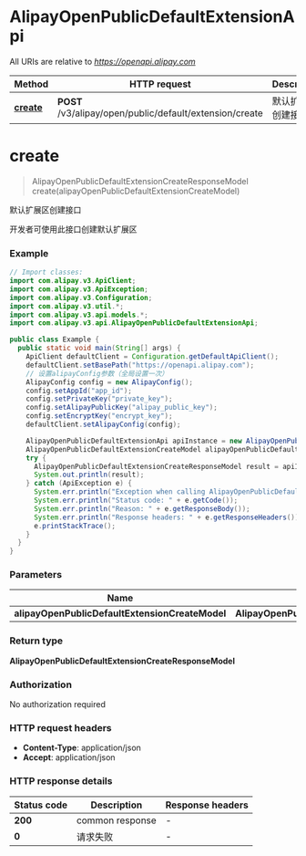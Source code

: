 # AlipayOpenPublicDefaultExtensionApi

All URIs are relative to *https://openapi.alipay.com*

| Method | HTTP request | Description |
|------------- | ------------- | -------------|
| [**create**](AlipayOpenPublicDefaultExtensionApi.md#create) | **POST** /v3/alipay/open/public/default/extension/create | 默认扩展区创建接口 |


<a name="create"></a>
# **create**
> AlipayOpenPublicDefaultExtensionCreateResponseModel create(alipayOpenPublicDefaultExtensionCreateModel)

默认扩展区创建接口

开发者可使用此接口创建默认扩展区

### Example
```java
// Import classes:
import com.alipay.v3.ApiClient;
import com.alipay.v3.ApiException;
import com.alipay.v3.Configuration;
import com.alipay.v3.util.*;
import com.alipay.v3.api.models.*;
import com.alipay.v3.api.AlipayOpenPublicDefaultExtensionApi;

public class Example {
  public static void main(String[] args) {
    ApiClient defaultClient = Configuration.getDefaultApiClient();
    defaultClient.setBasePath("https://openapi.alipay.com");
    // 设置alipayConfig参数（全局设置一次）
    AlipayConfig config = new AlipayConfig();
    config.setAppId("app_id");
    config.setPrivateKey("private_key");
    config.setAlipayPublicKey("alipay_public_key");
    config.setEncryptKey("encrypt_key");
    defaultClient.setAlipayConfig(config);

    AlipayOpenPublicDefaultExtensionApi apiInstance = new AlipayOpenPublicDefaultExtensionApi(defaultClient);
    AlipayOpenPublicDefaultExtensionCreateModel alipayOpenPublicDefaultExtensionCreateModel = new AlipayOpenPublicDefaultExtensionCreateModel(); // AlipayOpenPublicDefaultExtensionCreateModel | 
    try {
      AlipayOpenPublicDefaultExtensionCreateResponseModel result = apiInstance.create(alipayOpenPublicDefaultExtensionCreateModel);
      System.out.println(result);
    } catch (ApiException e) {
      System.err.println("Exception when calling AlipayOpenPublicDefaultExtensionApi#create");
      System.err.println("Status code: " + e.getCode());
      System.err.println("Reason: " + e.getResponseBody());
      System.err.println("Response headers: " + e.getResponseHeaders());
      e.printStackTrace();
    }
  }
}
```

### Parameters

| Name | Type | Description  | Notes |
|------------- | ------------- | ------------- | -------------|
| **alipayOpenPublicDefaultExtensionCreateModel** | **AlipayOpenPublicDefaultExtensionCreateModel**|  | [optional] |

### Return type

**AlipayOpenPublicDefaultExtensionCreateResponseModel**

### Authorization

No authorization required

### HTTP request headers

 - **Content-Type**: application/json
 - **Accept**: application/json

### HTTP response details
| Status code | Description | Response headers |
|-------------|-------------|------------------|
| **200** | common response |  -  |
| **0** | 请求失败 |  -  |

